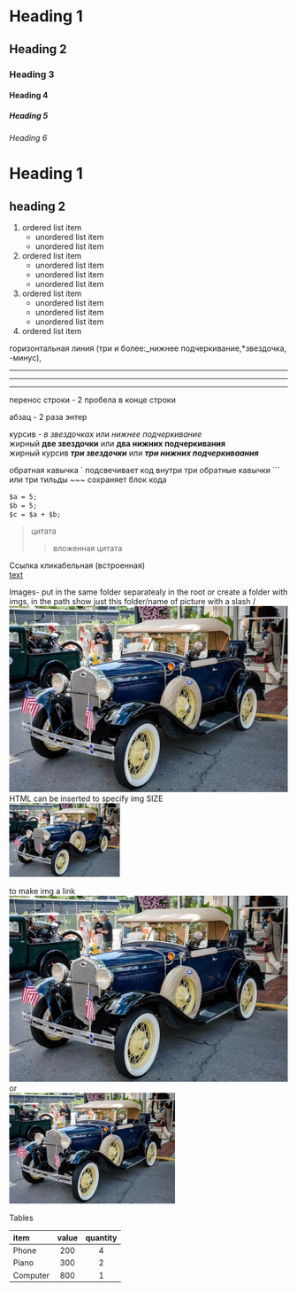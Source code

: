 # Heading 1
## Heading 2
### Heading 3
#### Heading 4
##### Heading 5
###### Heading 6

Heading 1
=

heading 2
-

1. ordered list item
    * unordered list item
    * unordered list item
2. ordered list item
    - unordered list item
    - unordered list item
    - unordered list item
3. ordered list item
    + unordered list item
    + unordered list item
    + unordered list item
4. ordered list item

горизонтальная линия (три и более:_нижнее подчеркивание,*звездочка, -минус), 
****
----
___

перенос строки - 2 пробела в конце строки


абзац  - 2 раза энтер

курсив - *в звездочках*  или _нижнее подчеркивание_  
жирный **две звездочки** или  __два нижних подчеркивания__  
жирный курсив ***три звездочки*** или ___три нижних подчеркиваания___  


обратная кавычка \` подсвечивает код внутри
три обратные кавычки \``` или три тильды \~~~ сохраняет блок кода   
```
$a = 5;
$b = 5;
$c = $a + $b;
 ```

>цитата 
>>вложенная цитата

Ссылка кликабельная (встроенная)  
[text](http://google.com)

Images- put in the same folder separatealy in the root or create a folder with imgs, in the path show just this folder/name of picture with a slash /
![text](pics/5-2-car-model.webp)
HTML can be inserted to specify img SIZE  
<img src="pics/5-2-car-model.webp" alt="a car" width="200">

to make img a link  
[![Picture-link to Google](pics/5-2-car-model.webp)](http://google.com)
or  
<a href="http://google.com">
  <img src="pics/5-2-car-model.webp" alt="Picture-link to Google" width="300">
</a>

Tables

item  | value| quantity
:-----|:----:|:-------:
Phone | 200| 4
Piano | 300| 2
Computer | 800| 1